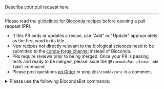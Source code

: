 Describe your pull request here

----

Please read the [guidelines for Bioconda recipes](https://bioconda.github.io/contributor/guidelines.html) before opening a pull request (PR).

* If this PR adds or updates a recipe, use "Add" or "Update" appropriately as the first word in its title.
* New recipes not directly relevant to the biological sciences need to be submitted to the [conda-forge channel](https://conda-forge.org/docs/) instead of Bioconda.
* PRs require reviews prior to being merged. Once your PR is passing tests and ready to be merged, please issue the `@BiocondaBot please add label` command.
* Please post questions [on Gitter](https://gitter.im/bioconda/Lobby) or ping `@bioconda/core` in a comment.

<details>
  <summary>Please use the following BiocondaBot commands:</summary>

Everyone has access to the following BiocondaBot commands, which can be given in a comment:

<table>
  <tr>
    <td><code>@BiocondaBot please update</code></td>
    <td>Merge the master branch into a PR.</td>
  </tr>
  <tr>
    <td><code>@BiocondaBot please add label</code></td>
    <td>Add the <code>please review & merge</code> label.</td>
  </tr>
  <tr>
    <td><code>@BiocondaBot please fetch artifacts</code></td>
    <td>Post links to CI-built packages/containers. <br />You can use this to test packages locally.</td>
  </tr>
</table>

For members of the Bioconda project, the following command is also available:

<table>
  <tr>
    <td><code>@BiocondaBot please merge</code></td>
    <td>Upload built packages/containers and merge a PR. <br />Someone must approve a PR first! <br />This reduces CI build time by reusing built artifacts.</td>
  </tr>
</table>

Also, the bot watches for comments from non-members that include `@bioconda/<team>` and will automatically re-post them to notify the addressed `<team>`.

</details>
